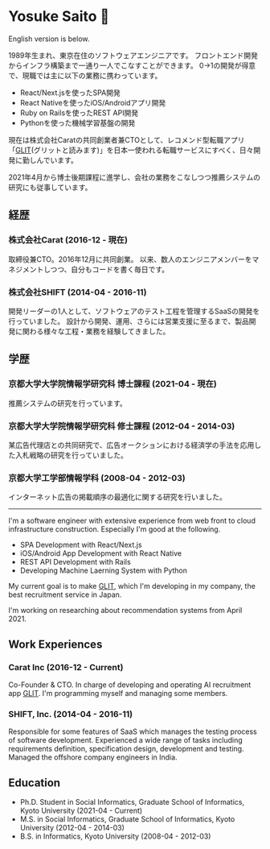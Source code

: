 # Yosuke Saito 👋

English version is below.

1989年生まれ、東京在住のソフトウェアエンジニアです。
フロントエンド開発からインフラ構築まで一通り一人でこなすことができます。
0→1の開発が得意で、現職では主に以下の業務に携わっています。

* React/Next.jsを使ったSPA開発
* React Nativeを使ったiOS/Androidアプリ開発
* Ruby on Railsを使ったREST API開発
* Pythonを使った機械学習基盤の開発

現在は株式会社Caratの共同創業者兼CTOとして、レコメンド型転職アプリ「[GLIT](https://glit.io)(グリットと読みます)」を日本一使われる転職サービスにすべく、日々開発に勤しんでいます。

2021年4月から博士後期課程に進学し、会社の業務をこなしつつ推薦システムの研究にも従事しています。

## 経歴

### 株式会社Carat (2016-12 - 現在)

取締役兼CTO。2016年12月に共同創業。
以来、数人のエンジニアメンバーをマネジメントしつつ、自分もコードを書く毎日です。

### 株式会社SHIFT (2014-04 - 2016-11)

開発リーダーの1人として、ソフトウェアのテスト工程を管理するSaaSの開発を行っていました。
設計から開発、運用、さらには営業支援に至るまで、製品開発に関わる様々な工程・業務を経験してきました。

## 学歴

### 京都大学大学院情報学研究科 博士課程 (2021-04 - 現在)

推薦システムの研究を行っています。

### 京都大学大学院情報学研究科 修士課程 (2012-04 - 2014-03)

某広告代理店との共同研究で、広告オークションにおける経済学の手法を応用した入札戦略の研究を行っていました。

### 京都大学工学部情報学科 (2008-04 - 2012-03)

インターネット広告の掲載順序の最適化に関する研究を行いました。

---

I'm a software engineer with extensive experience from web front to cloud infrastructure construction.
Especially I'm good at the following.

- SPA Development with React/Next.js
- iOS/Android App Development with React Native
- REST API Development with Rails
- Developing Machine Laerning System with Python

My current goal is to make [GLIT](https://glit.io), which I'm developing in my company, the best recruitment service in Japan.

I'm working on researching about recommendation systems from April 2021.

## Work Experiences

### Carat Inc (2016-12 - Current)

Co-Founder & CTO. In charge of developing and operating AI recruitment app [GLIT](https://glit.io).
I'm programming myself and managing some members.

### SHIFT, Inc. (2014-04 - 2016-11)

Responsible for some features of SaaS which manages the testing process of software development.
Experienced a wide range of tasks including requirements definition, specification design, development and testing.
Managed the offshore company engineers in India.

## Education

* Ph.D. Student in Social Informatics, Graduate School of Informatics, Kyoto University (2021-04 - Current)
* M.S. in Social Informatics, Graduate School of Informatics, Kyoto University (2012-04 - 2014-03)
* B.S. in Informatics, Kyoto University (2008-04 - 2012-03)
